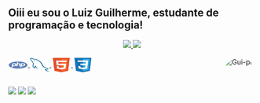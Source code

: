 ## Oiii eu sou o Luiz Guilherme, estudante de programação e tecnologia!
<div align="center">
  <a href="https://github.com/Guilherme-TI">
  <img height="180em" src="https://github-readme-stats.vercel.app/api?username=Guilherme-TI&show_icons=true&theme=dark&include_all_commits=true&count_private=true"/>
  <img height="180em" src="https://github-readme-stats.vercel.app/api/top-langs/?username=Guilherme-TI&layout=compact&langs_count=7&theme=dark"/>
</div>
<div style="display: inline_block"><br>
  <img align="center" alt="Gui-PHP" height="30" width="40" src="https://raw.githubusercontent.com/devicons/devicon/master/icons/php/php-plain.svg">
  <img align="center" alt="Gui-Sql" height="30" width="40" src="https://raw.githubusercontent.com/devicons/devicon/master/icons/mysql/mysql-plain.svg">
  <img align="center" alt="Gui-HTML" height="30" width="40" src="https://raw.githubusercontent.com/devicons/devicon/master/icons/html5/html5-original.svg">
  <img align="center" alt="Gui-CSS" height="30" width="40" src="https://raw.githubusercontent.com/devicons/devicon/master/icons/css3/css3-original.svg">
  <img align="right" alt="Gui-pic" height="150" style="border-radius:50px;" src="https://64.media.tumblr.com/a74e468780afd7f531ef9a7e025630b5/05cb5cf669d3b73d-b9/s640x960/93b0b3d71540e84f872f19ef2dcbcd116d6daa07.jpg">
</div>
  
  ##
 
<div> 
  <a href="https://wa.me/qr/5CHA6KWMF76CO1" target="_blank"><img src="https://img.shields.io/badge/Whatsapp-darkgreen?style=for-the-badge&logo=whatsapp&logoColor=white" target="_blank"></a>
 <a href="https://discord.gg/QgHZqFVaYg" target="_blank"><img src="https://img.shields.io/badge/Discord-7289DA?style=for-the-badge&logo=discord&logoColor=white" target="_blank"></a> 
  <a href="https://www.linkedin.com/in/luiz-guilherme-248649226/" target="_blank"><img src="https://img.shields.io/badge/-LinkedIn-%230077B5?style=for-the-badge&logo=linkedin&logoColor=white" target="_blank"></a> 
 
</div>
